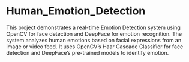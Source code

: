 # Human_Emotion_Detection
This project demonstrates a real-time Emotion Detection system using OpenCV for face detection and DeepFace for emotion recognition. The system analyzes human emotions based on facial expressions from an image or video feed. It uses OpenCV’s Haar Cascade Classifier for face detection and DeepFace’s pre-trained models to identify emotion.
